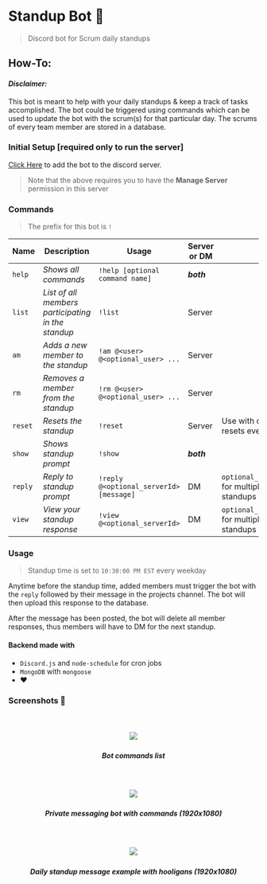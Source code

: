 # Standup Bot 🤖
> Discord bot for Scrum daily standups

## How-To:

#### *Disclaimer:* 

This bot is meant to help with your daily standups & keep a track of tasks accomplished. The bot could be triggered using commands which can be used to update the bot with the scrum(s) for that particular day. The scrums of every team member are stored in a database.

### Initial Setup [required only to run the server]

[Click Here](https://discord.com/oauth2/authorize?client_id=BOTS_CLIENT_ID&scope=bot&permissions=355408) to add the bot to the discord server. 
> Note that the above requires you to have the **Manage Server** permission in this server  


### Commands
> The prefix for this bot is `!`

| Name    | Description                                        | Usage                                   | Server or DM |                                             |
| ------- | -------------------------------------------------- | --------------------------------------- | ------------ | ------------------------------------------- |
| `help`  | *Shows all commands*                               | `!help [optional command name]`         | **_both_**   |                                             |
| `list`  | *List of all members participating in the standup* | `!list`                                 | Server       |                                             |
| `am`    | *Adds a new member to the standup*                 | `!am @<user> @<optional_user> ...`      | Server       |                                             |
| `rm`    | *Removes a member from the standup*                | `!rm @<user> @<optional_user> ...`      | Server       |                                             |
| `reset` | *Resets the standup*                               | `!reset`                                | Server       | Use with caution, resets everything         |
| `show`  | *Shows standup prompt*                             | `!show`                                 | **_both_**   |                                             |
| `reply` | *Reply to standup prompt*                          | `!reply @<optional_serverId> [message]` | DM           | `optional_server_id`: for multiple standups |
| `view`  | *View your standup response*                       | `!view @<optional_serverId>`            | DM           | `optional_server_id`: for multiple standups |


### Usage
> Standup time is set to `10:30:00 PM EST` every weekday

Anytime before the standup time, added members must trigger the bot with the `reply` followed by their message in the projects channel. The bot will then upload this response to the database.    


After the message has been posted, the bot will delete all member responses, thus members will have to DM for the next standup.

#### Backend made with

- `Discord.js` and `node-schedule` for cron jobs
- `MongoDB` with `mongoose`
- :heart:


### Screenshots 📸
<br />

<h5 align="center">
  <img src="screenshots/scrum-bot-1.png" />
</h5>
<h5 align="center"> 

 *Bot commands list*  

</h5>
<br />

<h5 align="center">
  <img src="screenshots/scrum-bot-2.png" />
</h5>
<h5 align="center"> 

 *Private messaging bot with commands (1920x1080)*  

</h5>
<br />

<h5 align="center">
  <img src="screenshots/scrum-bot-3.png" />
</h5>
<h5 align="center"> 

 *Daily standup message example with hooligans (1920x1080)*  

</h5>
